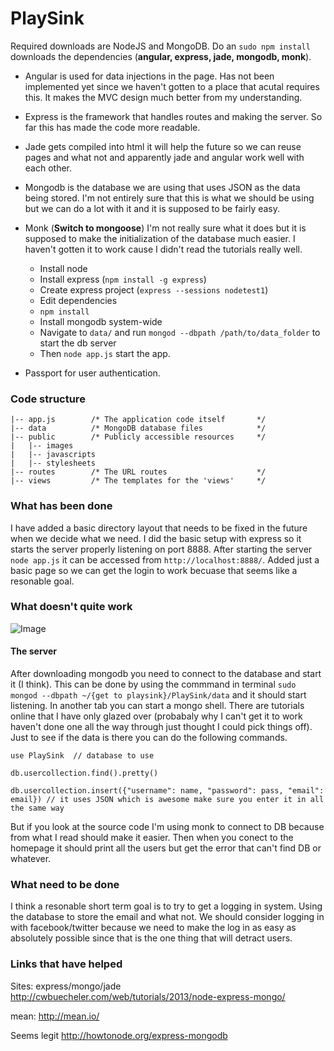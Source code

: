 PlaySink
====

Required downloads are NodeJS and MongoDB. Do an `sudo npm install` downloads the dependencies (**angular, express, jade, mongodb, monk**). 

- Angular is used for data injections in the page. Has not been implemented yet since we haven't gotten to a place that acutal requires this. It makes the MVC design much better from my understanding. 
- Express is the framework that handles routes and making the server. So far this has made the code more readable. 
- Jade gets compiled into html it will help the future so we can reuse pages and what not and apparently jade and angular work well with each other. 
- Mongodb is the database we are using that uses JSON as the data being stored. I'm not entirely sure that this is what we should be using but we can do a lot with it and it is supposed to be fairly easy. 
- Monk (**Switch to mongoose**) I'm not really sure what it does but it is supposed to make the initialization of the database much easier. I haven't gotten it to work cause I didn't read the tutorials really well.

    - Install node
    - Install express (`npm install -g express`)
    - Create express project (`express --sessions nodetest1`)
    - Edit dependencies
    - `npm install`
    - Install mongodb system-wide
    - Navigate to `data/` and run `mongod --dbpath /path/to/data_folder` to start the db server
    - Then `node app.js` start the app.

- Passport for user authentication.

### Code structure

	|-- app.js        /* The application code itself       */
	|-- data          /* MongoDB database files            */
	|-- public        /* Publicly accessible resources     */
	|   |-- images
	|   |-- javascripts
	|   |-- stylesheets 
	|-- routes        /* The URL routes                    */
	|-- views         /* The templates for the 'views'     */


### What has been done

I have added a basic directory layout that needs to be fixed in the future when we decide what we need. I did the basic setup with express so it starts the server properly listening on port 8888. After starting the server `node app.js` it can be accessed from `http://localhost:8888/`. Added just a basic page so we can get the login to work becuase that seems like a resonable goal.

### What doesn't quite work

![Image](../master/docs-internal/img/dashboard.png?raw=true)

#### The server

After downloading mongodb you need to connect to the database and start it (I think). This can be done by using the commmand in terminal `sudo mongod --dbpath ~/{get to playsink}/PlaySink/data` and it should start listening. In another tab you can start a mongo shell. There are tutorials online that I have only glazed over (probabaly why I can't get it to work haven't done one all the way through just thought I could pick things off). Just to see if the data is there you can do the following commands.

    use PlaySink  // database to use

    db.usercollection.find().pretty()

    db.usercollection.insert({"username": name, "password": pass, "email": email}) // it uses JSON which is awesome make sure you enter it in all the same way

But if you look at the source code I'm using monk to connect to DB because from what I read should make it easier. Then when you conect to the homepage it should print all the users but get the error that can't find DB or whatever.

### What need to be done

I think a resonable short term goal is to try to get a logging in system. Using the database to store the email and what not. We should consider logging in with facebook/twitter because we need to make the log in as easy as absolutely possible since that is the one thing that will detract users.

### Links that have helped

Sites:
express/mongo/jade
http://cwbuecheler.com/web/tutorials/2013/node-express-mongo/

mean:
http://mean.io/

Seems legit
http://howtonode.org/express-mongodb
